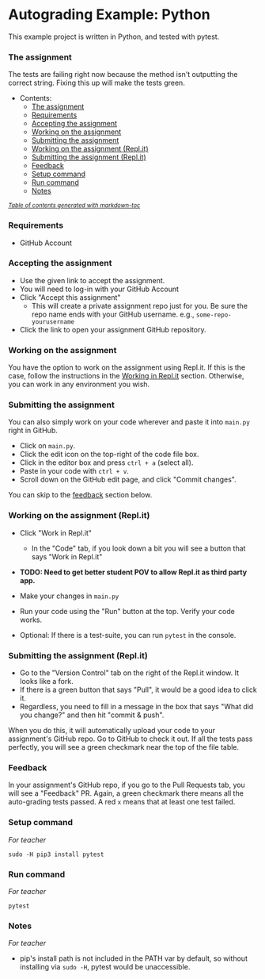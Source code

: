 # Autograding Example: Python
This example project is written in Python, and tested with pytest.

### The assignment
The tests are failing right now because the method isn't outputting the correct string. Fixing this up will make the tests green.


- Contents:
    + [The assignment](#the-assignment)
    + [Requirements](#requirements)
    + [Accepting the assignment](#accepting-the-assignment)
    + [Working on the assignment](#working-on-the-assignment)
    + [Submitting the assignment](#submitting-the-assignment)
    + [Working on the assignment (Repl.it)](#working-on-the-assignment--replit-)
    + [Submitting the assignment (Repl.it)](#submitting-the-assignment--replit-)
    + [Feedback](#feedback)
    + [Setup command](#setup-command)
    + [Run command](#run-command)
    + [Notes](#notes)

<small><i><a href='http://ecotrust-canada.github.io/markdown-toc/'>Table of contents generated with markdown-toc</a></i></small>

### Requirements
- GitHub Account

### Accepting the assignment
- Use the given link to accept the assignment.
- You will need to log-in with your GitHub Account
- Click "Accept this assignment"
    - This will create a private assignment repo just for you. Be sure the repo name ends with your GitHub username. e.g., `some-repo-yourusername`
- Click the link to open your assignment GitHub repository.

### Working on the assignment
You have the option to work on the assignment using Repl.it. If this is the case, follow the instructions in the [Working in Repl.it](#working-in-replit) section. Otherwise, you can work in any environment you wish.

### Submitting the assignment
You can also simply work on your code wherever and paste it into `main.py` right in GitHub.
- Click on `main.py`.
- Click the edit icon on the top-right of the code file box.
- Click in the editor box and press `ctrl + a` (select all).
- Paste in your code with `ctrl + v`.
- Scroll down on the GitHub edit page, and click "Commit changes".

You can skip to the [feedback](#feedback) section below.

### Working on the assignment (Repl.it)
- Click "Work in Repl.it"
    - In the "Code" tab, if you look down a bit you will see a button that says "Work in Repl.it"

- **TODO: Need to get better student POV to allow Repl.it as third party app.**

- Make your changes in `main.py`
- Run your code using the "Run" button at the top. Verify your code works.
- Optional: If there is a test-suite, you can run `pytest` in the console.

### Submitting the assignment (Repl.it)
- Go to the "Version Control" tab on the right of the Repl.it window. It looks like a fork.
- If there is a green button that says "Pull", it would be a good idea to click it.
- Regardless, you need to fill in a message in the box that says "What did you change?" and then hit "commit & push".

When you do this, it will automatically upload your code to your assignment's GitHub repo. Go to GitHub to check it out.
If all the tests pass perfectly, you will see a green checkmark near the top of the file table.

### Feedback
In your assignment's GitHub repo, if you go to the Pull Requests tab, you will see a "Feedback" PR. Again, a green checkmark there means all the auto-grading tests passed. A red `x` means that at least one test failed.

### Setup command
*For teacher*

`sudo -H pip3 install pytest`

### Run command
*For teacher*

`pytest`

### Notes
*For teacher*

- pip's install path is not included in the PATH var by default, so without installing via `sudo -H`, pytest would be unaccessible.
